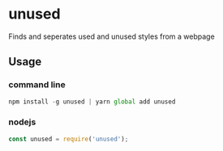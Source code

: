 # unused
Finds and seperates used and unused styles from a webpage

## Usage

### command line

```js
npm install -g unused | yarn global add unused
```
### nodejs
```js
const unused = require('unused');
```
